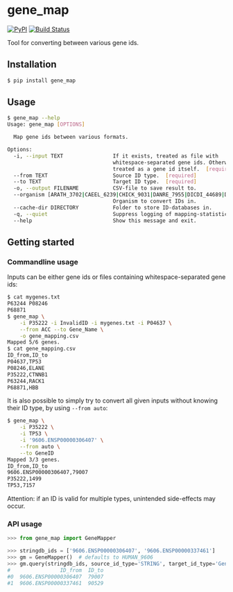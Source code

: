 # gene_map

[![PyPI](https://img.shields.io/pypi/v/gene_map.svg?style=flat)](https://pypi.python.org/pypi/gene_map) [![Build Status](https://img.shields.io/travis/kpj/gene_map.svg?style=flat)](https://travis-ci.org/kpj/gene_map)

Tool for converting between various gene ids.

## Installation

```bash
$ pip install gene_map
```

## Usage

```bash
$ gene_map --help
Usage: gene_map [OPTIONS]

  Map gene ids between various formats.

Options:
  -i, --input TEXT                If it exists, treated as file with
                                  whitespace-separated gene ids. Otherwise
                                  treated as a gene id itself.  [required]
  --from TEXT                     Source ID type.  [required]
  --to TEXT                       Target ID type.  [required]
  -o, --output FILENAME           CSV-file to save result to.
  --organism [ARATH_3702|CAEEL_6239|CHICK_9031|DANRE_7955|DICDI_44689|DROME_7227|ECOLI_83333|HUMAN_9606|MOUSE_10090|RAT_10116|SCHPO_284812|YEAST_559292]
                                  Organism to convert IDs in.
  --cache-dir DIRECTORY           Folder to store ID-databases in.
  -q, --quiet                     Suppress logging of mapping-statistics.
  --help                          Show this message and exit.
```

## Getting started

### Commandline usage

Inputs can be either gene ids or files containing whitespace-separated gene ids:

```bash
$ cat mygenes.txt
P63244 P08246
P68871
$ gene_map \
    -i P35222 -i InvalidID -i mygenes.txt -i P04637 \
    --from ACC --to Gene_Name \
    -o gene_mapping.csv
Mapped 5/6 genes.
$ cat gene_mapping.csv
ID_from,ID_to
P04637,TP53
P08246,ELANE
P35222,CTNNB1
P63244,RACK1
P68871,HBB
```

It is also possible to simply try to convert all given inputs without knowing their ID type, by using `--from auto`:
```bash
$ gene_map \
    -i P35222 \
    -i TP53 \
    -i '9606.ENSP00000306407' \
    --from auto \
    --to GeneID
Mapped 3/3 genes.
ID_from,ID_to
9606.ENSP00000306407,79007
P35222,1499
TP53,7157
```
Attention: if an ID is valid for multiple types, unintended side-effects may occur.

### API usage

```python
>>> from gene_map import GeneMapper

>>> stringdb_ids = ['9606.ENSP00000306407', '9606.ENSP00000337461']
>>> gm = GeneMapper()  # defaults to HUMAN_9606
>>> gm.query(stringdb_ids, source_id_type='STRING', target_id_type='GeneID')
#                ID_from  ID_to
#0  9606.ENSP00000306407  79007
#1  9606.ENSP00000337461  90529
```
